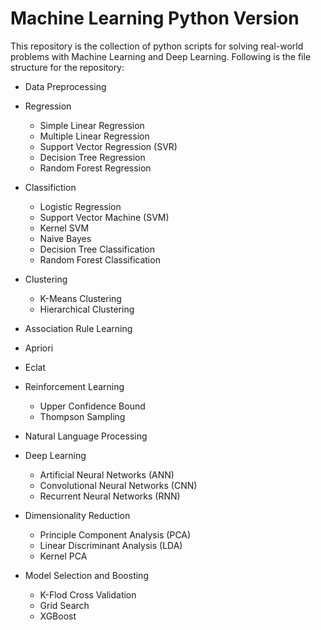 # Machine Learning Python Version
This repository is the collection of python scripts for solving real-world problems with Machine Learning and Deep Learning. Following is the file structure for the repository:

* Data Preprocessing

* Regression
  * Simple Linear Regression
  * Multiple Linear Regression
  * Support Vector Regression (SVR)
  * Decision Tree Regression
  * Random Forest Regression

* Classifiction
  * Logistic Regression
  * Support Vector Machine (SVM)
  * Kernel SVM
  * Naive Bayes
  * Decision Tree Classification
  * Random Forest Classification

* Clustering
  * K-Means Clustering
  * Hierarchical Clustering

*  Association Rule Learning
  * Apriori
  * Eclat

* Reinforcement Learning
  * Upper Confidence Bound
  * Thompson Sampling

* Natural Language Processing

* Deep Learning
  * Artificial Neural Networks (ANN)
  * Convolutional Neural Networks (CNN)
  * Recurrent Neural Networks (RNN)

* Dimensionality Reduction
  * Principle Component Analysis (PCA)
  * Linear Discriminant Analysis (LDA)
  * Kernel PCA

* Model Selection and Boosting
  * K-Flod Cross Validation
  * Grid Search
  * XGBoost
